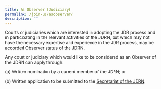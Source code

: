 ```yaml
---
title: As Observer (Judiciary)
permalink: /join-us/asobserver/
description: ""
---
```

Courts or judiciaries which are interested in adopting the JDR process and in participating in the relevant activities of the JDRN, but which may not have the necessary expertise and experience in the JDR process, may be accorded Observer status of the JDRN.

Any court or judiciary which would like to be considered as an Observer of the JDRN can apply through:

(a)	Written nomination by a current member of the JDRN; or

(b)	Written application to be submitted to the [Secretariat of the JDRN](/contact-us/).
